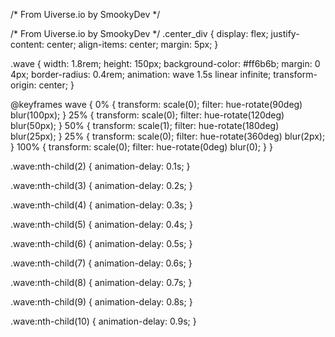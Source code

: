 /* From Uiverse.io by SmookyDev */ 
<div class="center_div">
  <div class="wave"></div>
  <div class="wave"></div>
  <div class="wave"></div>
  <div class="wave"></div>
  <div class="wave"></div>
  <div class="wave"></div>
  <div class="wave"></div>
  <div class="wave"></div>
  <div class="wave"></div>
  <div class="wave"></div>
</div>
/* From Uiverse.io by SmookyDev */ 
.center_div {
  display: flex;
  justify-content: center;
  align-items: center;
  margin: 5px;
}

.wave {
  width: 1.8rem;
  height: 150px;
  background-color: #ff6b6b;
  margin: 0 4px;
  border-radius: 0.4rem;
  animation: wave 1.5s linear infinite;
  transform-origin: center;
}

@keyframes wave {
  0% {
    transform: scale(0);
    filter: hue-rotate(90deg) blur(100px);
  }
  25% {
    transform: scale(0);
    filter: hue-rotate(120deg) blur(50px);
  }
  50% {
    transform: scale(1);
    filter: hue-rotate(180deg) blur(25px);
  }
  25% {
    transform: scale(0);
    filter: hue-rotate(360deg) blur(2px);
  }
  100% {
    transform: scale(0);
    filter: hue-rotate(0deg) blur(0);
  }
}

.wave:nth-child(2) {
  animation-delay: 0.1s;
}

.wave:nth-child(3) {
  animation-delay: 0.2s;
}

.wave:nth-child(4) {
  animation-delay: 0.3s;
}

.wave:nth-child(5) {
  animation-delay: 0.4s;
}

.wave:nth-child(6) {
  animation-delay: 0.5s;
}

.wave:nth-child(7) {
  animation-delay: 0.6s;
}

.wave:nth-child(8) {
  animation-delay: 0.7s;
}

.wave:nth-child(9) {
  animation-delay: 0.8s;
}

.wave:nth-child(10) {
  animation-delay: 0.9s;
}
